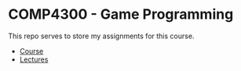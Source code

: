 # COMP4300 - Game Programming

This repo serves to store my assignments for this course.

- [Course](https://www.mun.ca/computerscience/undergraduates/courses/comp-4300-introduction-to-game-programming/)
- [Lectures](https://www.youtube.com/watch?v=s99UDGdYIUE&list=PL_xRyXins84_Jf-aCh7chj47HR4oZLPwK)
